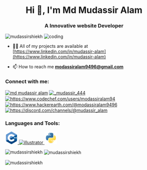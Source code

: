 <h1 align="center">Hi 👋, I'm Md Mudassir Alam</h1>
<h3 align="center">A Innovative website Developer</h3>

<img align="right" alt="coding" width="380" src="https://user-images.githubusercontent.com/55389276/140866485-8fb1c876-9a8f-4d6a-98dc-08c4981eaf70.gif">
<p align="left"> <img src="https://komarev.com/ghpvc/?username=mudassirshiekh&label=Profile%20views&color=0e75b6&style=flat" alt="mudassirshiekh" /> </p>

- 👨‍💻 All of my projects are available at [https://www.linkedin.com/in/mudassir-alam](https://www.linkedin.com/in/mudassir-alam)

- 📫 How to reach me **modassiralam9496@gmail.com**

<h3 align="left">Connect with me:</h3>
<p align="left">
<a href="https://fb.com/md mudassir alam" target="blank"><img align="center" src="https://raw.githubusercontent.com/rahuldkjain/github-profile-readme-generator/master/src/images/icons/Social/facebook.svg" alt="md mudassir alam" height="30" width="40" /></a>
<a href="https://instagram.com/_mudassir_444" target="blank"><img align="center" src="https://raw.githubusercontent.com/rahuldkjain/github-profile-readme-generator/master/src/images/icons/Social/instagram.svg" alt="_mudassir_444" height="30" width="40" /></a>
<a href="https://www.codechef.com/users/https://www.codechef.com/users/modassiralam94" target="blank"><img align="center" src="https://cdn.jsdelivr.net/npm/simple-icons@3.1.0/icons/codechef.svg" alt="https://www.codechef.com/users/modassiralam94" height="30" width="40" /></a>
<a href="https://www.hackerearth.com/https://www.hackerearth.com/@modassiralam9496" target="blank"><img align="center" src="https://raw.githubusercontent.com/rahuldkjain/github-profile-readme-generator/master/src/images/icons/Social/hackerearth.svg" alt="https://www.hackerearth.com/@modassiralam9496" height="30" width="40" /></a>
<a href="https://discord.gg/https://discord.com/channels/@mudassir_alam" target="blank"><img align="center" src="https://raw.githubusercontent.com/rahuldkjain/github-profile-readme-generator/master/src/images/icons/Social/discord.svg" alt="https://discord.com/channels/@mudassir_alam" height="30" width="40" /></a>
</p>

<h3 align="left">Languages and Tools:</h3>
<p align="left"> <a href="https://www.w3schools.com/cpp/" target="_blank" rel="noreferrer"> <img src="https://raw.githubusercontent.com/devicons/devicon/master/icons/cplusplus/cplusplus-original.svg" alt="cplusplus" width="40" height="40"/> </a> <a href="https://www.adobe.com/in/products/illustrator.html" target="_blank" rel="noreferrer"> <img src="https://www.vectorlogo.zone/logos/adobe_illustrator/adobe_illustrator-icon.svg" alt="illustrator" width="40" height="40"/> </a> <a href="https://www.python.org" target="_blank" rel="noreferrer"> <img src="https://raw.githubusercontent.com/devicons/devicon/master/icons/python/python-original.svg" alt="python" width="40" height="40"/> </a> </p>

<p><img align="left" src="https://github-readme-stats.vercel.app/api/top-langs?username=mudassirshiekh&show_icons=true&locale=en&layout=compact" alt="mudassirshiekh" /></p>

<p>&nbsp;<img align="center" src="https://github-readme-stats.vercel.app/api?username=mudassirshiekh&show_icons=true&locale=en" alt="mudassirshiekh" /></p>

<p><img align="center" src="https://github-readme-streak-stats.herokuapp.com/?user=mudassirshiekh&" alt="mudassirshiekh" /></p>

